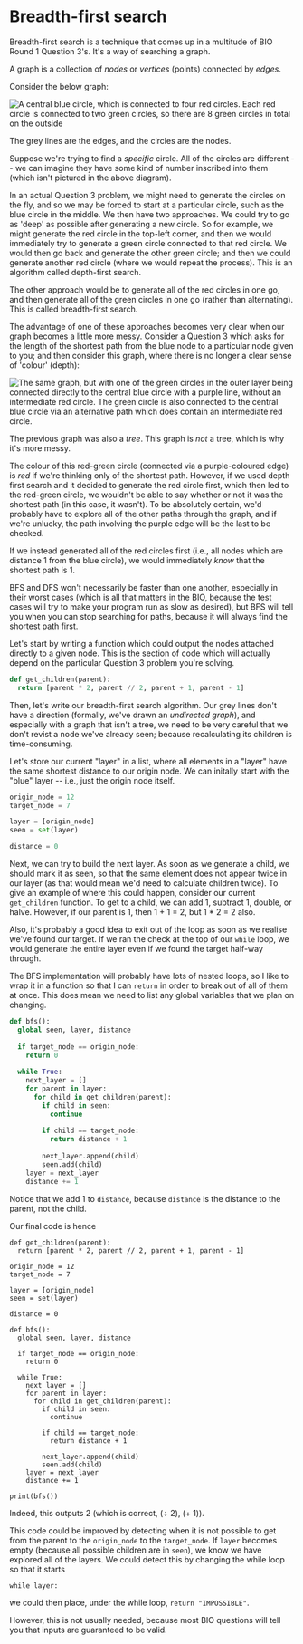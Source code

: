 # Breadth-first search
Breadth-first search is a technique that comes up in a multitude of BIO Round 1 Question 3's. It's a way of searching a graph.

A graph is a collection of *nodes* or *vertices* (points) connected by *edges*.

Consider the below graph:

![A central blue circle, which is connected to four red circles. Each red circle is connected to two green circles, so there are 8 green circles in total on the outside](http://u.cubeupload.com/jokebookservice1/bfs.png)

The grey lines are the edges, and the circles are the nodes.

Suppose we're trying to find a *specific* circle. All of the circles are different -- we can imagine they have some kind of number inscribed into them (which isn't pictured in the above diagram).

In an actual Question 3 problem, we might need to generate the circles on the fly, and so we may be forced to start at a particular circle, such as the blue circle in the middle. We then have two approaches. We could try to go as 'deep' as possible after generating a new circle. So for example, we might generate the red circle in the top-left corner, and then we would immediately try to generate a green circle connected to that red circle. We would then go back and generate the other green circle; and then we could generate another red circle (where we would repeat the process). This is an algorithm called depth-first search.

The other approach would be to generate all of the red circles in one go, and then generate all of the green circles in one go (rather than alternating). This is called breadth-first search.

The advantage of one of these approaches becomes very clear when our graph becomes a little more messy. Consider a Question 3 which asks for the length of the shortest path from the blue node to a particular node given to you; and then consider this graph, where there is no longer a clear sense of 'colour' (depth):

![The same graph, but with one of the green circles in the outer layer being connected directly to the central blue circle with a purple line, without an intermediate red circle. The green circle is also connected to the central blue circle via an alternative path which *does* contain an intermediate red circle.](http://u.cubeupload.com/jokebookservice1/bfsmessy.png)

The previous graph was also a *tree*. This graph is *not* a tree, which is why it's more messy.

The colour of this red-green circle (connected via a purple-coloured edge) is *red* if we're thinking only of the shortest path. However, if we used depth first search and it decided to generate the red circle first, which then led to the red-green circle, we wouldn't be able to say whether or not it was the shortest path (in this case, it wasn't). To be absolutely certain, we'd probably have to explore all of the other paths through the graph, and if we're unlucky, the path involving the purple edge will be the last to be checked.

If we instead generated all of the red circles first (i.e., all nodes which are distance 1 from the blue circle), we would immediately *know* that the shortest path is 1.

BFS and DFS won't necessarily be faster than one another, especially in their worst cases (which is all that matters in the BIO, because the test cases will try to make your program run as slow as desired), but BFS will tell you when you can stop searching for paths, because it will always find the shortest path first.

Let's start by writing a function which could output the nodes attached directly to a given node. This is the section of code which will actually depend on the particular Question 3 problem you're solving.

```python
def get_children(parent):
  return [parent * 2, parent // 2, parent + 1, parent - 1]
```

Then, let's write our breadth-first search algorithm. Our grey lines don't have a direction (formally, we've drawn an *undirected graph*), and especially with a graph that isn't a tree, we need to be very careful that we don't revist a node we've already seen; because recalculating its children is time-consuming.

Let's store our current "layer" in a list, where all elements in a "layer" have the same shortest distance to our origin node. We can initally start with the "blue" layer -- i.e., just the origin node itself.

```python
origin_node = 12
target_node = 7

layer = [origin_node]
seen = set(layer)

distance = 0
```

Next, we can try to build the next layer. As soon as we generate a child, we should mark it as seen, so that the same element does not appear twice in our layer (as that would mean we'd need to calculate children twice). To give an example of where this could happen, consider our current `get_children` function. To get to a child, we can add 1, subtract 1, double, or halve. However, if our parent is 1, then 1 + 1 = 2, but 1 * 2 = 2 also.

Also, it's probably a good idea to exit out of the loop as soon as we realise we've found our target. If we ran the check at the top of our `while` loop, we would generate the entire layer even if we found the target half-way through.

The BFS implementation will probably have lots of nested loops, so I like to wrap it in a function so that I can `return` in order to break out of all of them at once. This does mean we need to list any global variables that we plan on changing.

```python
def bfs():
  global seen, layer, distance
  
  if target_node == origin_node:
    return 0
  
  while True:
    next_layer = []
    for parent in layer:
      for child in get_children(parent):
        if child in seen:
          continue
        
        if child == target_node:
          return distance + 1
        
        next_layer.append(child)
        seen.add(child)
    layer = next_layer
    distance += 1
```

Notice that we add 1 to `distance`, because `distance` is the distance to the parent, not the child.

Our final code is hence

```
def get_children(parent):
  return [parent * 2, parent // 2, parent + 1, parent - 1]

origin_node = 12
target_node = 7

layer = [origin_node]
seen = set(layer)

distance = 0

def bfs():
  global seen, layer, distance
  
  if target_node == origin_node:
    return 0
  
  while True:
    next_layer = []
    for parent in layer:
      for child in get_children(parent):
        if child in seen:
          continue
        
        if child == target_node:
          return distance + 1
        
        next_layer.append(child)
        seen.add(child)
    layer = next_layer
    distance += 1

print(bfs())
```

Indeed, this outputs 2 (which is correct, (÷ 2), (+ 1)).

This code could be improved by detecting when it is not possible to get from the parent to the `origin_node` to the `target_node`. If `layer` becomes empty (because all possible children are in `seen`), we know we have explored all of the layers. We could detect this by changing the while loop so that it starts

```
while layer:
```

we could then place, under the while loop, `return "IMPOSSIBLE"`.

However, this is not usually needed, because most BIO questions will tell you that inputs are guaranteed to be valid.
